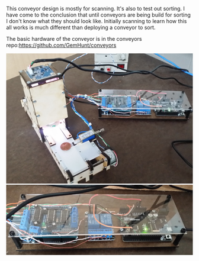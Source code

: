This conveyor design is mostly for scanning. It's also to test out sorting. I have come to the conclusion that until conveyors are being build for sorting I don't know what they should look like. Initially scanning to learn how this all works is much different than deploying a conveyor to sort. 

The basic hardware of the conveyor is in the conveyors repo:https://github.com/GemHunt/conveyors

![Scanner Conveyor](https://github.com/GemHunt/CoinSorter/blob/master/hardware/scanner-sorter/scanner-conveyor.jpg)
![Controls](controls.jpg)


